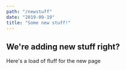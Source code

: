 ```yaml
---
path: "/newstuff"
date: "2019-09-19"
title: "Some new stuff!"
---
```


## We're adding new stuff right?

Here's a load of fluff for the new page
